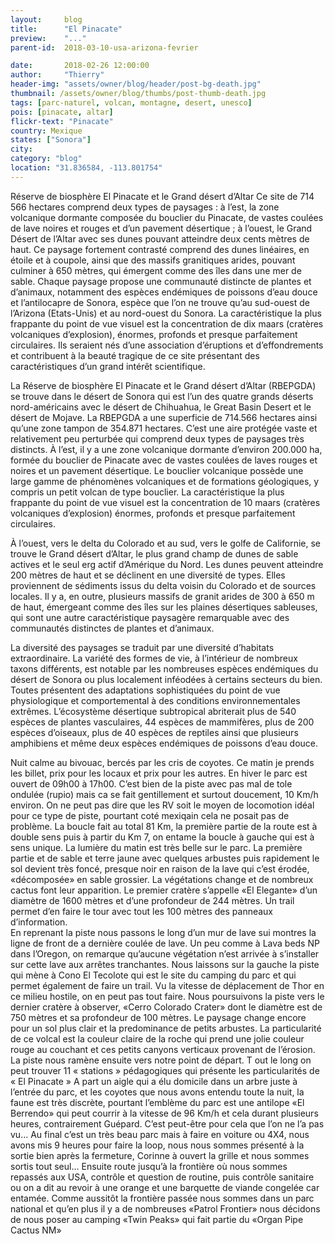```yaml
---
layout:     blog
title:      "El Pinacate"
preview:    "..."
parent-id:  2018-03-10-usa-arizona-fevrier

date:       2018-02-26 12:00:00
author:     "Thierry"
header-img: "assets/owner/blog/header/post-bg-death.jpg"
thumbnail: /assets/owner/blog/thumbs/post-thumb-death.jpg
tags: [parc-naturel, volcan, montagne, desert, unesco]
pois: [pinacate, altar]
flickr-text: "Pinacate"
country: Mexique 
states: ["Sonora"]
city: 
category: "blog"
location: "31.836584, -113.801754"
---
```


Réserve de biosphère El Pinacate et le Grand désert d’Altar
Ce site de 714 566 hectares comprend deux types de paysages : à l’est, la zone volcanique dormante composée du bouclier du Pinacate, de vastes coulées de lave noires et rouges et d’un pavement désertique ; à l’ouest, le Grand Désert de l’Altar avec ses dunes pouvant atteindre deux cents mètres de haut. Ce paysage fortement contrasté comprend des dunes linéaires, en étoile et à coupole, ainsi que des massifs granitiques arides, pouvant culminer à 650 mètres, qui émergent comme des îles dans une mer de sable. Chaque paysage propose une communauté distincte de plantes et d’animaux, notamment des espèces endémiques de poissons d’eau douce et l’antilocapre de Sonora, espèce que l’on ne trouve qu’au sud-ouest de l’Arizona (Etats-Unis) et au nord-ouest du Sonora. La caractéristique la plus frappante du point de vue visuel est la concentration de dix maars (cratères volcaniques d’explosion), énormes, profonds et presque parfaitement circulaires. Ils seraient nés d’une association d’éruptions et d’effondrements et contribuent à la beauté tragique de ce site présentant des caractéristiques d’un grand intérêt scientifique.

La Réserve de biosphère El Pinacate et le Grand désert d’Altar (RBEPGDA) se trouve dans le désert de Sonora qui est l’un des quatre grands déserts nord-américains avec le désert de Chihuahua, le Great Basin Desert et le désert de Mojave. La RBEPGDA a une superficie de 714.566 hectares ainsi qu’une zone tampon de 354.871 hectares. C’est une aire protégée vaste et relativement peu perturbée qui comprend deux types de paysages très distincts. À l’est, il y a une zone volcanique dormante d’environ 200.000 ha, formée du bouclier de Pinacate avec de vastes coulées de laves rouges et noires et un pavement désertique. Le bouclier volcanique possède une large gamme de phénomènes volcaniques et de formations géologiques, y compris un petit volcan de type bouclier. La caractéristique la plus frappante du point de vue visuel est la concentration de 10 maars (cratères volcaniques d’explosion) énormes, profonds et presque parfaitement circulaires.

À l’ouest, vers le delta du Colorado et au sud, vers le golfe de Californie, se trouve le Grand désert d’Altar, le plus grand champ de dunes de sable actives et le seul erg actif d’Amérique du Nord. Les dunes peuvent atteindre 200 mètres de haut et se déclinent en une diversité de types. Elles proviennent de sédiments issus du delta voisin du Colorado et de sources locales. Il y a, en outre, plusieurs massifs de granit arides de 300 à 650 m de haut, émergeant comme des îles sur les plaines désertiques sableuses, qui sont une autre caractéristique paysagère remarquable avec des communautés distinctes de plantes et d’animaux.

La diversité des paysages se traduit par une diversité d’habitats extraordinaire. La variété des formes de vie, à l’intérieur de nombreux taxons différents, est notable par les nombreuses espèces endémiques du désert de Sonora ou plus localement inféodées à certains secteurs du bien. Toutes présentent des adaptations sophistiquées du point de vue physiologique et comportemental à des conditions environnementales extrêmes. L’écosystème désertique subtropical abriterait plus de 540 espèces de plantes vasculaires, 44 espèces de mammifères, plus de 200 espèces d’oiseaux, plus de 40 espèces de reptiles ainsi que plusieurs amphibiens et même deux espèces endémiques de poissons d’eau douce.


Nuit calme au bivouac, bercés par les cris de coyotes. Ce matin je prends les billet, prix pour les locaux et prix pour les autres. En hiver le parc est ouvert de 09h00 à 17h00. C’est bien de la piste avec pas mal de tole ondulée (rupio) mais ca se fait gentillement et surtout doucement, 10 Km/h environ. On ne peut pas dire que les RV soit le moyen de locomotion idéal pour ce type de piste, pourtant coté mexiqain cela ne posait pas de problème. La boucle fait au total 81 Km, la première partie de la route est à double sens puis à partir du Km 7, on entame la boucle à gauche qui est à sens unique. La lumière du matin est très belle sur le parc. La première partie et de sable et terre jaune avec quelques arbustes puis rapidement le sol devient très foncé, presque noir en raison de la lave qui c’est érodée, «décomposée» en sable grossier. La végétations change et de nombreux cactus font leur apparition. Le premier cratère s’appelle «El Elegante» d’un diamètre de 1600 mètres et d’une profondeur de  244 mètres. Un trail permet d’en faire le tour avec tout les 100 mètres des panneaux d’information.  
En reprenant la piste nous passons le long d’un mur de lave sui montres la ligne de front de a dernière coulée de lave. Un peu comme à Lava beds NP dans l’Oregon, on remarque qu’aucune végétation n’est arrivée à s’installer sur cette lave aux arrêtes tranchantes.
Nous laissons sur la gauche la piste qui mène à Cono El Tecolote qui est le site du camping du parc et qui permet également de faire un trail. Vu la vitesse de déplacement de Thor en ce milieu hostile, on en peut pas tout faire.
Nous poursuivons la piste vers le dernier cratère à observer, «Cerro Colorado Crater» dont le diamètre est de 750 mètres et sa profondeur de 100 mètres. Le paysage change encore pour un sol plus clair et la predominance de petits arbustes. La particularité de ce volcal est la couleur claire de la roche qui prend une jolie couleur rouge au couchant et ces petits canyons verticaux provenant de l’érosion.
La piste nous ramène ensuite vers notre point de départ. T out le long on peut trouver 11 « stations » pédagogiques qui présente les particularités de « El Pinacate »
A part un aigle qui a élu domicile dans un arbre juste à l’entrée du parc, et les coyotes que nous avons entendu toute la nuit, la faune est très discrète, pourtant l’emblème du parc est une antilope «El Berrendo» qui peut courrir à la vitesse de 96 Km/h et cela durant plusieurs heures, contrairement Guépard. C’est peut-être pour cela que l’on ne l’a pas vu…
Au final c’est un très beau parc mais à faire en voiture ou 4X4, nous avons mis 9 heures pour faire la loop, nous nous sommes présenté à la sortie bien après la fermeture, Corinne à ouvert la grille et nous sommes sortis tout seul…
Ensuite route jusqu’à la frontière où nous sommes repassés aux USA, contrôle et question de routine, puis contrôle sanitaire ou on a dit au revoir à une orange et une barquette de viande congelée car entamée. Comme aussitôt la frontière passée nous sommes dans un parc national et qu’en plus il y a de nombreuses «Patrol Frontier» nous décidons de nous poser au camping «Twin Peaks» qui fait partie du «Organ Pipe Cactus NM» 